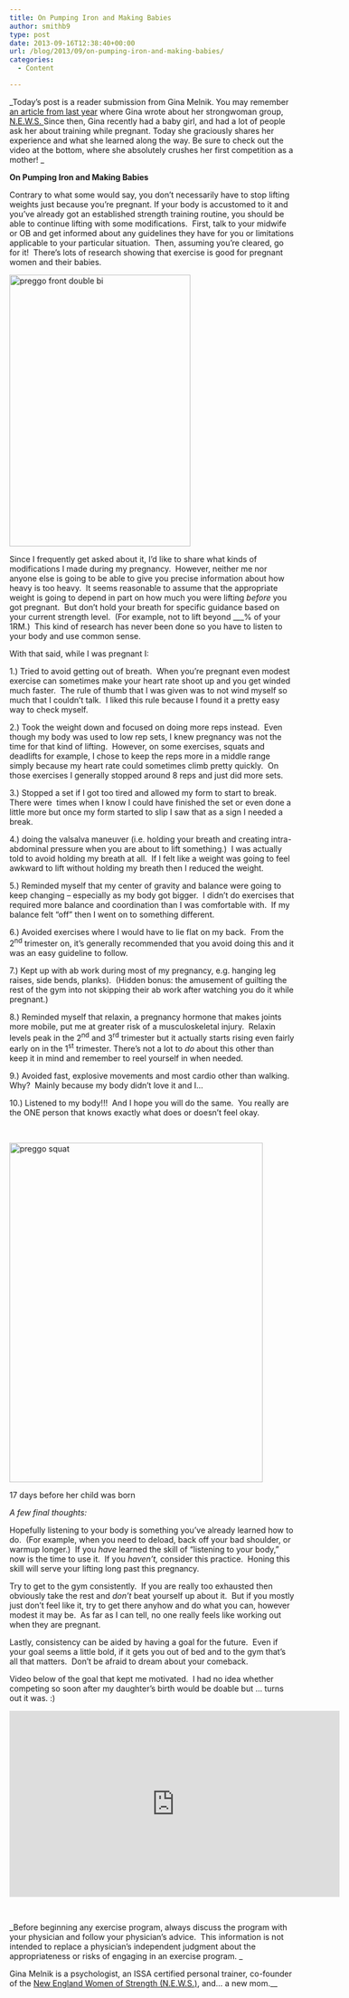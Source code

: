 ```yaml
---
title: On Pumping Iron and Making Babies
author: smithb9
type: post
date: 2013-09-16T12:38:40+00:00
url: /blog/2013/09/on-pumping-iron-and-making-babies/
categories:
  - Content

---
```

_Today&#8217;s post is a reader submission from Gina Melnik. You may remember [an article from last year][1] where Gina wrote about her strongwoman group, [N.E.W.S. ][2]Since then, Gina recently had a baby girl, and had a lot of people ask her about training while pregnant. Today she graciously shares her experience and what she learned along the way. Be sure to check out the video at the bottom, where she absolutely crushes her first competition as a mother! _

**On Pumping Iron and Making Babies**

Contrary to what some would say, you don’t necessarily have to stop lifting weights just because you’re pregnant. If your body is accustomed to it and you’ve already got an established strength training routine, you should be able to continue lifting with some modifications.  First, talk to your midwife or OB and get informed about any guidelines they have for you or limitations applicable to your particular situation.  Then, assuming you’re cleared, go for it!  There’s lots of research showing that exercise is good for pregnant women and their babies.

[<img data-attachment-id="9635" data-permalink="/blog/2013/09/on-pumping-iron-and-making-babies/preggo-front-double-bi/" data-orig-file="/2013/09/preggo-front-double-bi.jpg" data-orig-size="1920,2880" data-comments-opened="1" data-image-meta="{&quot;aperture&quot;:&quot;5.6&quot;,&quot;credit&quot;:&quot;&quot;,&quot;camera&quot;:&quot;Canon EOS 5D Mark III&quot;,&quot;caption&quot;:&quot;&quot;,&quot;created_timestamp&quot;:&quot;1363977255&quot;,&quot;copyright&quot;:&quot;&quot;,&quot;focal_length&quot;:&quot;85&quot;,&quot;iso&quot;:&quot;100&quot;,&quot;shutter_speed&quot;:&quot;0.016666666666667&quot;,&quot;title&quot;:&quot;&quot;}" data-image-title="preggo front double bi" data-image-description="" data-medium-file="/2013/09/preggo-front-double-bi-133x200.jpg" data-large-file="/2013/09/preggo-front-double-bi-400x600.jpg" class="alignnone  wp-image-9635" alt="preggo front double bi" src="/2013/09/preggo-front-double-bi-400x600.jpg" width="320" height="480" srcset="/2013/09/preggo-front-double-bi-400x600.jpg 400w, /2013/09/preggo-front-double-bi-100x150.jpg 100w, /2013/09/preggo-front-double-bi-133x200.jpg 133w, /2013/09/preggo-front-double-bi-200x300.jpg 200w" sizes="(max-width: 320px) 100vw, 320px" />][3]

Since I frequently get asked about it, I’d like to share what kinds of modifications I made during my pregnancy.  However, neither me nor anyone else is going to be able to give you precise information about how heavy is too heavy.  It seems reasonable to assume that the appropriate weight is going to depend in part on how much you were lifting _before_ you got pregnant.  But don’t hold your breath for specific guidance based on your current strength level.  (For example, not to lift beyond \___% of your 1RM.)  This kind of research has never been done so you have to listen to your body and use common sense.

With that said, while I was pregnant I:

1.) Tried to avoid getting out of breath.  When you’re pregnant even modest exercise can sometimes make your heart rate shoot up and you get winded much faster.  The rule of thumb that I was given was to not wind myself so much that I couldn’t talk.  I liked this rule because I found it a pretty easy way to check myself.

2.) Took the weight down and focused on doing more reps instead.  Even though my body was used to low rep sets, I knew pregnancy was not the time for that kind of lifting.  However, on some exercises, squats and deadlifts for example, I chose to keep the reps more in a middle range simply because my heart rate could sometimes climb pretty quickly.  On those exercises I generally stopped around 8 reps and just did more sets.

3.) Stopped a set if I got too tired and allowed my form to start to break.  There were  times when I know I could have finished the set or even done a little more but once my form started to slip I saw that as a sign I needed a break.

4.) doing the valsalva maneuver (i.e. holding your breath and creating intra-abdominal pressure when you are about to lift something.)  I was actually told to avoid holding my breath at all.  If I felt like a weight was going to feel awkward to lift without holding my breath then I reduced the weight.

5.) Reminded myself that my center of gravity and balance were going to keep changing – especially as my body got bigger.  I didn’t do exercises that required more balance and coordination than I was comfortable with.  If my balance felt “off” then I went on to something different.

6.) Avoided exercises where I would have to lie flat on my back.  From the 2<sup>nd</sup> trimester on, it’s generally recommended that you avoid doing this and it was an easy guideline to follow.

7.) Kept up with ab work during most of my pregnancy, e.g. hanging leg raises, side bends, planks).  (Hidden bonus: the amusement of guilting the rest of the gym into not skipping their ab work after watching you do it while pregnant.)

8.) Reminded myself that relaxin, a pregnancy hormone that makes joints more mobile, put me at greater risk of a musculoskeletal injury.  Relaxin levels peak in the 2<sup>nd</sup> and 3<sup>rd</sup> trimester but it actually starts rising even fairly early on in the 1<sup>st</sup> trimester. There’s not a lot to _do_ about this other than keep it in mind and remember to reel yourself in when needed.

9.) Avoided fast, explosive movements and most cardio other than walking.  Why?  Mainly because my body didn’t love it and I…

10.) Listened to my body!!!  And I hope you will do the same.  You really are the ONE person that knows exactly what does or doesn’t feel okay.

&nbsp;

<div id="attachment_9636" style="width: 458px" class="wp-caption alignnone">
  <a href="/2013/09/preggo-squat.jpg"><img aria-describedby="caption-attachment-9636" data-attachment-id="9636" data-permalink="/blog/2013/09/on-pumping-iron-and-making-babies/preggo-squat/" data-orig-file="/2013/09/preggo-squat.jpg" data-orig-size="1196,1600" data-comments-opened="1" data-image-meta="{&quot;aperture&quot;:&quot;2.8&quot;,&quot;credit&quot;:&quot;&quot;,&quot;camera&quot;:&quot;iPhone 4&quot;,&quot;caption&quot;:&quot;&quot;,&quot;created_timestamp&quot;:&quot;1365156774&quot;,&quot;copyright&quot;:&quot;&quot;,&quot;focal_length&quot;:&quot;3.85&quot;,&quot;iso&quot;:&quot;640&quot;,&quot;shutter_speed&quot;:&quot;0.066666666666667&quot;,&quot;title&quot;:&quot;&quot;}" data-image-title="preggo squat" data-image-description="" data-medium-file="/2013/09/preggo-squat-149x200.jpg" data-large-file="/2013/09/preggo-squat-448x600.jpg" class="size-large wp-image-9636" alt="preggo squat" src="/2013/09/preggo-squat-448x600.jpg" width="448" height="600" srcset="/2013/09/preggo-squat-448x600.jpg 448w, /2013/09/preggo-squat-112x150.jpg 112w, /2013/09/preggo-squat-149x200.jpg 149w, /2013/09/preggo-squat-224x300.jpg 224w, /2013/09/preggo-squat.jpg 1196w" sizes="(max-width: 448px) 100vw, 448px" /></a>
  
  <p id="caption-attachment-9636" class="wp-caption-text">
    17 days before her child was born
  </p>
</div>

_A few final thoughts:_ 

Hopefully listening to your body is something you’ve already learned how to do.  (For example, when you need to deload, back off your bad shoulder, or warmup longer.)  If you _have_ learned the skill of “listening to your body,” now is the time to use it.  If you _haven’t,_ consider this practice.  Honing this skill will serve your lifting long past this pregnancy.

Try to get to the gym consistently.  If you are really too exhausted then obviously take the rest and _don’t_ beat yourself up about it.  But if you mostly just don’t feel like it, try to get there anyhow and do what you can, however modest it may be.  As far as I can tell, no one really feels like working out when they are pregnant.

Lastly, consistency can be aided by having a goal for the future.  Even if your goal seems a little bold, if it gets you out of bed and to the gym that’s all that matters.  Don’t be afraid to dream about your comeback.

Video below of the goal that kept me motivated.  I had no idea whether competing so soon after my daughter’s birth would be doable but … turns out it was. :)

<span class="embed-youtube" style="text-align:center; display: block;"><iframe class='youtube-player' type='text/html' width='584' height='329' src='https://www.youtube.com/embed/WsU6Wi_q6E4?version=3&#038;rel=1&#038;fs=1&#038;autohide=2&#038;showsearch=0&#038;showinfo=1&#038;iv_load_policy=1&#038;wmode=transparent' allowfullscreen='true' style='border:0;'></iframe></span>

&nbsp;

_Before beginning any exercise program, always discuss the program with your physician and follow your physician’s advice.  This information is not intended to replace a physician’s independent judgment about the appropriateness or risks of engaging in an exercise program. _ 

Gina Melnik is a psychologist, an ISSA certified personal trainer, co-founder of the [New England Women of Strength (N.E.W.S.)][2], and… a new mom.__

 [1]: /blog/2012/07/new-england-women-of-strength/
 [2]: https://www.facebook.com/NewEnglandWomenOfStrength
 [3]: /2013/09/preggo-front-double-bi.jpg